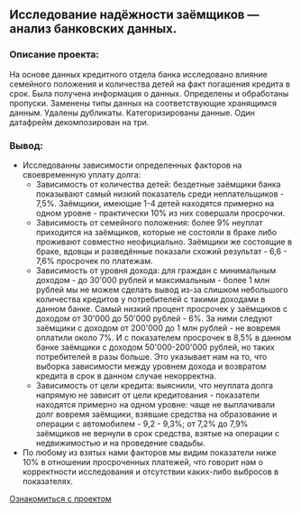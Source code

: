## Исследование надёжности заёмщиков — анализ банковских данных.
### Описание проекта:
На основе данных кредитного отдела банка исследовано влияние семейного положения и количества детей на факт погашения кредита в срок. Была получена информация о данных. Определены и обработаны пропуски. Заменены типы данных на соответствующие хранящимся данным. Удалены дубликаты. Категоризированы данные. Один датафрейм декомпозирован на три.

### Вывод:

- Исследованны зависимости определенных факторов на своевременную уплату долга:
    - Зависимость от количества детей: бездетные заёмщики банка показывают самый низкий показатель среди неплательщиков - 7,5%. Заёмщики, имеющие 1-4 детей находятся примерно на одном уровне - практически 10% из них совершали просрочки.
    - Зависимость от семейного положения: более 9% неуплат приходится на заёмщиков, которые не состояли в браке либо проживают совместно неофициально. Заёмщики же состоящие в браке, вдовцы и разведённые показали схожий результат - 6,6 - 7,6% просрочек по платежам.
    - Зависимость от уровня дохода: для граждан с минимальным доходом - до 30'000 рублей и максимальным - более 1 млн рублей мы не можем сделать вывод из-за слишком небольшого количества кредитов у потребителей с такими доходами в данном банке. Самый низкий процент просрочек у заёмщиков с доходом от 30'000 до 50'000 рублей - 6%. За ними следуют заёмщики с доходом от 200'000 до 1 млн рублей - не вовремя оплатили около 7%. И с показателем просрочек в 8,5% в данном банке заёмщики с доходом 50'000-200'000 рублей, но таких потребителей в разы больше. Это указывает нам на то, что выборка зависимости между уровнем дохода и возвратом кредита в срок в данном случае некорректна.
    - Зависимость от цели кредита: выяснили, что неуплата долга напрямую не зависит от цели кредитования - показатели находятся примерно на одном уровне: чаще не выплачивали долг вовремя заёмщики, взявшие средства на образование и операции с автомобилем - 9,2 - 9,3%; от 7,2% до 7,9% заёмщиков не вернули в срок средства, взятые на операции с недвижимостью и на проведение свадьбы.
- По любому из взятых нами факторов мы видим показатели ниже 10% в отношении просроченных платежей, что говорит нам о корректности исследования и отсутствии каких-либо выбросов в показателях.

[Ознакомиться с проектом](./d2a41e7f-0281-435f-85b2-0087de4eecd0.ipynb)